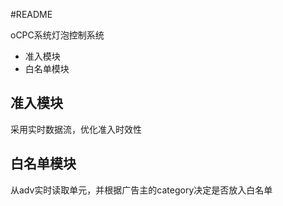 #README

oCPC系统灯泡控制系统

- 准入模块
- 白名单模块

## 准入模块

采用实时数据流，优化准入时效性


## 白名单模块

从adv实时读取单元，并根据广告主的category决定是否放入白名单